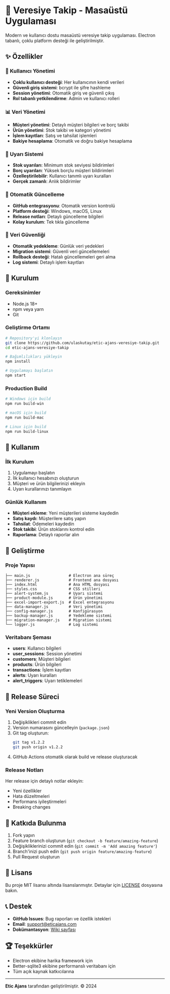 # 🏪 Veresiye Takip - Masaüstü Uygulaması

Modern ve kullanıcı dostu masaüstü veresiye takip uygulaması. Electron tabanlı, çoklu platform desteği ile geliştirilmiştir.

## ✨ Özellikler

### 🔐 Kullanıcı Yönetimi
- **Çoklu kullanıcı desteği**: Her kullanıcının kendi verileri
- **Güvenli giriş sistemi**: bcrypt ile şifre hashleme
- **Session yönetimi**: Otomatik giriş ve güvenli çıkış
- **Rol tabanlı yetkilendirme**: Admin ve kullanıcı rolleri

### 📊 Veri Yönetimi
- **Müşteri yönetimi**: Detaylı müşteri bilgileri ve borç takibi
- **Ürün yönetimi**: Stok takibi ve kategori yönetimi
- **İşlem kayıtları**: Satış ve tahsilat işlemleri
- **Bakiye hesaplama**: Otomatik ve doğru bakiye hesaplama

### 🚨 Uyarı Sistemi
- **Stok uyarıları**: Minimum stok seviyesi bildirimleri
- **Borç uyarıları**: Yüksek borçlu müşteri bildirimleri
- **Özelleştirilebilir**: Kullanıcı tanımlı uyarı kuralları
- **Gerçek zamanlı**: Anlık bildirimler

### 🔄 Otomatik Güncelleme
- **GitHub entegrasyonu**: Otomatik version kontrolü
- **Platform desteği**: Windows, macOS, Linux
- **Release notları**: Detaylı güncelleme bilgileri
- **Kolay kurulum**: Tek tıkla güncelleme

### 💾 Veri Güvenliği
- **Otomatik yedekleme**: Günlük veri yedekleri
- **Migration sistemi**: Güvenli veri güncellemeleri
- **Rollback desteği**: Hatalı güncellemeleri geri alma
- **Log sistemi**: Detaylı işlem kayıtları

## 🚀 Kurulum

### Gereksinimler
- Node.js 18+
- npm veya yarn
- Git

### Geliştirme Ortamı
```bash
# Repository'yi klonlayın
git clone https://github.com/ulaskutay/etic-ajans-veresiye-takip.git
cd etic-ajans-veresiye-takip

# Bağımlılıkları yükleyin
npm install

# Uygulamayı başlatın
npm start
```

### Production Build
```bash
# Windows için build
npm run build-win

# macOS için build
npm run build-mac

# Linux için build
npm run build-linux
```

## 📱 Kullanım

### İlk Kurulum
1. Uygulamayı başlatın
2. İlk kullanıcı hesabınızı oluşturun
3. Müşteri ve ürün bilgilerinizi ekleyin
4. Uyarı kurallarınızı tanımlayın

### Günlük Kullanım
- **Müşteri ekleme**: Yeni müşterileri sisteme kaydedin
- **Satış kaydı**: Müşterilere satış yapın
- **Tahsilat**: Ödemeleri kaydedin
- **Stok takibi**: Ürün stoklarını kontrol edin
- **Raporlama**: Detaylı raporlar alın

## 🔧 Geliştirme

### Proje Yapısı
```
├── main.js                 # Electron ana süreç
├── renderer.js             # Frontend ana dosyası
├── index.html              # Ana HTML dosyası
├── styles.css              # CSS stilleri
├── alert-system.js         # Uyarı sistemi
├── product-module.js       # Ürün yönetimi
├── excel-import-export.js  # Excel entegrasyonu
├── data-manager.js         # Veri yönetimi
├── config-manager.js       # Konfigürasyon
├── backup-manager.js       # Yedekleme sistemi
├── migration-manager.js    # Migration sistemi
└── logger.js               # Log sistemi
```

### Veritabanı Şeması
- **users**: Kullanıcı bilgileri
- **user_sessions**: Session yönetimi
- **customers**: Müşteri bilgileri
- **products**: Ürün bilgileri
- **transactions**: İşlem kayıtları
- **alerts**: Uyarı kuralları
- **alert_triggers**: Uyarı tetiklemeleri

## 🚀 Release Süreci

### Yeni Version Oluşturma
1. Değişiklikleri commit edin
2. Version numarasını güncelleyin (`package.json`)
3. Git tag oluşturun:
   ```bash
   git tag v1.2.2
   git push origin v1.2.2
   ```
4. GitHub Actions otomatik olarak build ve release oluşturacak

### Release Notları
Her release için detaylı notlar ekleyin:
- Yeni özellikler
- Hata düzeltmeleri
- Performans iyileştirmeleri
- Breaking changes

## 🤝 Katkıda Bulunma

1. Fork yapın
2. Feature branch oluşturun (`git checkout -b feature/amazing-feature`)
3. Değişikliklerinizi commit edin (`git commit -m 'Add amazing feature'`)
4. Branch'inizi push edin (`git push origin feature/amazing-feature`)
5. Pull Request oluşturun

## 📄 Lisans

Bu proje MIT lisansı altında lisanslanmıştır. Detaylar için [LICENSE](LICENSE) dosyasına bakın.

## 📞 Destek

- **GitHub Issues**: Bug raporları ve özellik istekleri
- **Email**: support@eticajans.com
- **Dokümantasyon**: [Wiki sayfası](https://github.com/ulaskutay/etic-ajans-veresiye-takip/wiki)

## 🏆 Teşekkürler

- Electron ekibine harika framework için
- Better-sqlite3 ekibine performanslı veritabanı için
- Tüm açık kaynak katkıcılarına

---

**Etic Ajans** tarafından geliştirilmiştir. © 2024